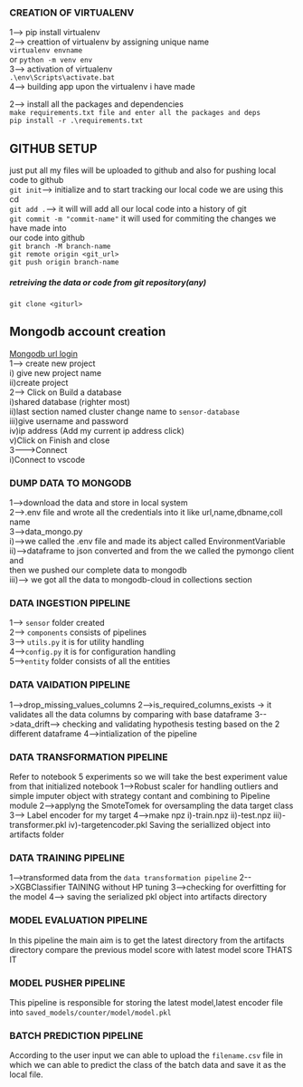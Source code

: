### CREATION OF VIRTUALENV<br>

1--> pip install virtualenv<br>
2--> creattion of virtualenv by assigning unique name <br>
`virtualenv envname`<br>
        or
`python -m venv env`<br>
3--> activation of virtualenv<br>
`.\env\Scripts\activate.bat`<br>
4--> building app upon the virtualenv i have made<br>

2--> install all the packages and dependencies<br>
`make requirements.txt file and enter all the packages and deps`<br>
`pip install -r .\requirements.txt`<br>


## GITHUB SETUP <br>

just put all my files will be uploaded to github and also for pushing local code to github<br>
`git init`--> initialize and to start tracking our local code we are using this cd<br>
`git add .`--> it will will add all our local code into a history of git <br>
`git commit -m "commit-name"` it will used for commiting the changes we have made into <br>
our code into github<br>
`git branch -M branch-name`<br>
`git remote origin <git_url>`<br>
`git push origin branch-name`<br>
##### retreiving the data or code from git repository(any) 
`git clone <giturl>` 

## Mongodb account creation
<a href="https://account.mongodb.com/account/login?n=%2Fv2%2F6383752f26290660e06cd064&nextHash=%23metrics%2FreplicaSet%2F6383756aa00db149ac3c1cf1%2Fexplorer">Mongodb url login
</a><br>
1--> create new project<br>
    i) give new project name<br>
    ii)create project<br>
2--> Click on Build a database <br>
    i)shared database (righter most) <br>
    ii)last section named cluster change name to `sensor-database`<br>
    iii)give username and password<br>
    iv)ip address (Add my current ip address click)<br>
    v)Click on Finish and close<br>
3--->Connect <br>
    i)Connect to vscode<br>

### DUMP DATA TO MONGODB<br>
1-->download the data and store in local system<br>
2-->.env file and wrote all the credentials into it like url,name,dbname,coll name <br>
3-->data_mongo.py<br>
    i)-->we called the .env file and made its abject called EnvironmentVariable<br>
    ii)-->dataframe to json converted and from the we called the pymongo client and <br>
    then we pushed our complete data to mongodb<br>
    iii)--> we got all the data to mongodb-cloud in collections section <br>

### DATA INGESTION PIPELINE <br>
1--> `sensor` folder created <br>
2--> `components` consists of pipelines <br>
3--> `utils.py` it is for utility handling<br>
4-->`config.py` it is for configuration handling<br>
5-->`entity` folder consists of all the entities <br>


### DATA VAIDATION PIPELINE 
1-->drop_missing_values_columns
2-->is_required_columns_exists -> it validates all the data columns by comparing with base dataframe
3-->data_drift--> checking and validating hypothesis testing based on the 2 different dataframe
4-->intialization of the pipeline

### DATA TRANSFORMATION PIPELINE
Refer to notebook 5 experiments so we will take the best experiment value from that initialized notebook
1-->Robust scaler for handling outliers and simple imputer object with strategy contant and combining to Pipeline module
2-->applyng the SmoteTomek for oversampling the data target class
3--> Label encoder for my target 
4-->make npz i)-train.npz
             ii)-test.npz
            iii)-transformer.pkl
            iv)-targetencoder.pkl
Saving the seriallized object into artifacts folder

### DATA TRAINING PIPELINE
1-->transformed data from the `data transformation pipeline`
2-->XGBClassifier TAINING without HP tuning
3-->checking for overfitting for the model
4--> saving the serialized pkl object into artifacts directory

### MODEL EVALUATION PIPELINE
In this pipeline the main aim is to get the latest directory from the artifacts directory 
compare the previous model score with latest model score THATS IT

### MODEL PUSHER PIPELINE
This pipeline is responsible for storing the latest model,latest encoder file into `saved_models/counter/model/model.pkl`

### BATCH PREDICTION PIPELINE
According to the user input we can able to upload the `filename.csv` file in which we can able to predict the class of the batch data and save it as the local file.
